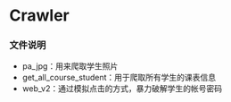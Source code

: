 # Crawler
### 文件说明
* pa_jpg：用来爬取学生照片
* get_all_course_student：用于爬取所有学生的课表信息
* web_v2：通过模拟点击的方式，暴力破解学生的帐号密码

